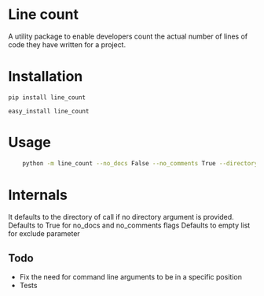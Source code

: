 # Line count

A utility package to enable developers count the actual number of lines of code they have written for a project.

# Installation
`
pip install line_count
`

`
easy_install line_count
`

# Usage
```bash
	python -m line_count --no_docs False --no_comments True --directory line_count --exclude .git __pycache__
```

# Internals

It defaults to the directory of call if no directory argument is provided. 
Defaults to True for no_docs and no_comments flags
Defaults to empty list for exclude parameter

## Todo
* Fix the need for command line arguments to be in a specific position
* Tests 


